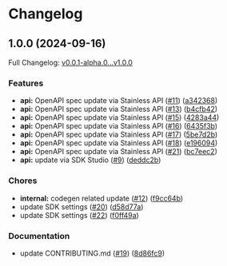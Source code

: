 # Changelog

## 1.0.0 (2024-09-16)

Full Changelog: [v0.0.1-alpha.0...v1.0.0](https://github.com/lumalabs/lumaai-node/compare/v0.0.1-alpha.0...v1.0.0)

### Features

* **api:** OpenAPI spec update via Stainless API ([#11](https://github.com/lumalabs/lumaai-node/issues/11)) ([a342368](https://github.com/lumalabs/lumaai-node/commit/a3423681294f753fbe648f5384f9b17a4f87366d))
* **api:** OpenAPI spec update via Stainless API ([#13](https://github.com/lumalabs/lumaai-node/issues/13)) ([b4cfb42](https://github.com/lumalabs/lumaai-node/commit/b4cfb42beb0d18067d672561476eb0b55703791b))
* **api:** OpenAPI spec update via Stainless API ([#15](https://github.com/lumalabs/lumaai-node/issues/15)) ([4283a44](https://github.com/lumalabs/lumaai-node/commit/4283a44e8e416f8f1345db81f9be6dbab02e3437))
* **api:** OpenAPI spec update via Stainless API ([#16](https://github.com/lumalabs/lumaai-node/issues/16)) ([6435f3b](https://github.com/lumalabs/lumaai-node/commit/6435f3bbe196fa255415a2a26f82092606b7fe81))
* **api:** OpenAPI spec update via Stainless API ([#17](https://github.com/lumalabs/lumaai-node/issues/17)) ([5be7d2b](https://github.com/lumalabs/lumaai-node/commit/5be7d2b40ae9b48df550c06f6938e572e081fd79))
* **api:** OpenAPI spec update via Stainless API ([#18](https://github.com/lumalabs/lumaai-node/issues/18)) ([e196094](https://github.com/lumalabs/lumaai-node/commit/e196094a3a5f12124221684ffa959733541747d2))
* **api:** OpenAPI spec update via Stainless API ([#21](https://github.com/lumalabs/lumaai-node/issues/21)) ([bc7eec2](https://github.com/lumalabs/lumaai-node/commit/bc7eec2fffb0adbc3ff58c2b7d7aa40aa686c3ed))
* **api:** update via SDK Studio ([#9](https://github.com/lumalabs/lumaai-node/issues/9)) ([deddc2b](https://github.com/lumalabs/lumaai-node/commit/deddc2b9671a48580b8c8527b1f4658779cb5358))


### Chores

* **internal:** codegen related update ([#12](https://github.com/lumalabs/lumaai-node/issues/12)) ([f9cc64b](https://github.com/lumalabs/lumaai-node/commit/f9cc64b795d5bb0d9b32fdc8e68050344d5a4c2f))
* update SDK settings ([#20](https://github.com/lumalabs/lumaai-node/issues/20)) ([d58d77a](https://github.com/lumalabs/lumaai-node/commit/d58d77afdedaf89a4fe280a25c6035a1b27a385f))
* update SDK settings ([#22](https://github.com/lumalabs/lumaai-node/issues/22)) ([f0ff49a](https://github.com/lumalabs/lumaai-node/commit/f0ff49aa30552ec90f793e44a79f4a18a5f856f0))


### Documentation

* update CONTRIBUTING.md ([#19](https://github.com/lumalabs/lumaai-node/issues/19)) ([8d86fc9](https://github.com/lumalabs/lumaai-node/commit/8d86fc980add83d9a5e0109374b0d3cd512e5ac8))
